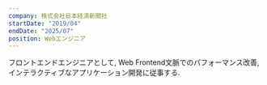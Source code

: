 ```yaml
---
company: 株式会社日本経済新聞社
startDate: "2019/04"
endDate: "2025/07"
position: Webエンジニア
---
```


フロントエンドエンジニアとして, Web Frontend文脈でのパフォーマンス改善, インテラクティブなアプリケーション開発に従事する.